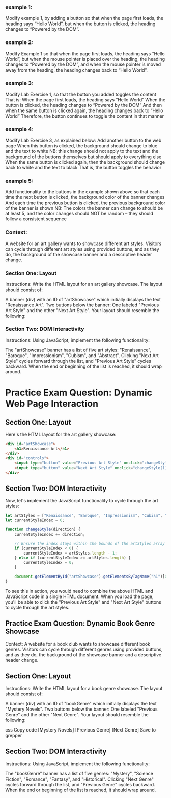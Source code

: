### example 1:
Modify example 1, by adding a button so that when the page first loads, the heading says “Hello World”, but when the button is clicked, the heading changes to “Powered by the DOM”.

### example 2:
Modify Example 1 so that when the page first loads, the heading says “Hello World”, but when the mouse pointer is placed over the heading, the heading changes to “Powered by the DOM”, and when the mouse pointer is moved away from the heading, the heading changes back to “Hello World”.

### example 3:
Modify Lab Exercise 1, so that the button you added toggles the content
That is:
When the page first loads, the heading says “Hello World”
When the button is clicked, the heading changes to “Powered by the DOM”
And then when the same button is clicked again, the heading changes back to “Hello World”
Therefore, the button continues to toggle the content in that manner

### example 4:
Modify Lab Exercise 3, as explained below:
Add another button to the web page
When this button is clicked, the background should change to blue and the text to white
NB: this change should not apply to the text and the background of the buttons themselves but should apply to everything else
When the same button is clicked again, then the background should change back to white and the text to black
That is, the button toggles the behavior

### example 5:
Add functionality to the buttons in the example shown above so that each time the next button is clicked, the background color of the banner changes
And each time the previous button is clicked, the previous background color of the banner is shown
NB:
The colors the banner can change to should be at least 5, and the color changes should NOT be random – they should follow a consistent sequence


### Context: 
A website for an art gallery wants to showcase different art styles. Visitors can cycle through different art styles using provided buttons, and as they do, the background of the showcase banner and a descriptive header change.

### Section One: Layout
Instructions: Write the HTML layout for an art gallery showcase. The layout should consist of:

A banner (div) with an ID of "artShowcase" which initially displays the text "Renaissance Art".
Two buttons below the banner: One labeled "Previous Art Style" and the other "Next Art Style".
Your layout should resemble the following:


### Section Two: DOM Interactivity
Instructions: Using JavaScript, implement the following functionality:

The "artShowcase" banner has a list of five art styles: "Renaissance", "Baroque", "Impressionism", "Cubism", and "Abstract".
Clicking "Next Art Style" cycles forward through the list, and "Previous Art Style" cycles backward.
When the end or beginning of the list is reached, it should wrap around.

# Practice Exam Question: Dynamic Web Page Interaction

## Section One: Layout

Here's the HTML layout for the art gallery showcase:

```html
<div id="artShowcase">
    <h1>Renaissance Art</h1>
</div>
<div id="controls">
    <input type="button" value="Previous Art Style" onclick="changeStyle(-1)" />
    <input type="button" value="Next Art Style" onclick="changeStyle(1)" />
</div>
```

## Section Two: DOM Interactivity

Now, let's implement the JavaScript functionality to cycle through the art styles:

```javascript
let artStyles = ["Renaissance", "Baroque", "Impressionism", "Cubism", "Abstract"];
let currentStyleIndex = 0;

function changeStyle(direction) {
    currentStyleIndex += direction;

    // Ensure the index stays within the bounds of the artStyles array
    if (currentStyleIndex < 0) {
        currentStyleIndex = artStyles.length - 1;
    } else if (currentStyleIndex >= artStyles.length) {
        currentStyleIndex = 0;
    }

    document.getElementById("artShowcase").getElementsByTagName("h1")[0].innerText = artStyles[currentStyleIndex] + " Art";
}
```

To see this in action, you would need to combine the above HTML and JavaScript code in a single HTML document. When you load the page, you'll be able to click the "Previous Art Style" and "Next Art Style" buttons to cycle through the art styles.


## Practice Exam Question: Dynamic Book Genre Showcase
Context: A website for a book club wants to showcase different book genres. Visitors can cycle through different genres using provided buttons, and as they do, the background of the showcase banner and a descriptive header change.

## Section One: Layout
Instructions: Write the HTML layout for a book genre showcase. The layout should consist of:

A banner (div) with an ID of "bookGenre" which initially displays the text "Mystery Novels".
Two buttons below the banner: One labeled "Previous Genre" and the other "Next Genre".
Your layout should resemble the following:

css
Copy code
[Mystery Novels]
[Previous Genre] [Next Genre]
Save to grepper

## Section Two: DOM Interactivity
Instructions: Using JavaScript, implement the following functionality:

The "bookGenre" banner has a list of five genres: "Mystery", "Science Fiction", "Romance", "Fantasy", and "Historical".
Clicking "Next Genre" cycles forward through the list, and "Previous Genre" cycles backward.
When the end or beginning of the list is reached, it should wrap around.
